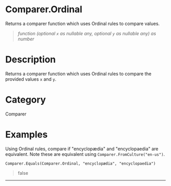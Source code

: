 ﻿# Comparer.Ordinal
Returns a comparer function which uses Ordinal rules to compare values.
> _function (optional <code>x</code> as nullable any, optional <code>y</code> as nullable any) as number_
# Description 
Returns a comparer function which uses Ordinal rules to compare the provided values <code>x</code> and <code>y</code>.
# Category 
Comparer
# Examples 
Using Ordinal rules, compare if "encyclopædia" and "encyclopaedia" are equivalent. Note these are equivalent using <code>Comparer.FromCulture("en-us")</code>. 
```
Comparer.Equals(Comparer.Ordinal, "encyclopædia", "encyclopaedia")
```
> false
***
